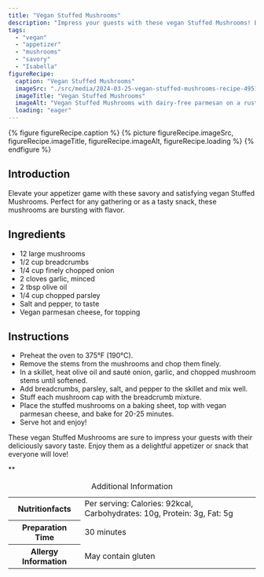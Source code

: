 ```yaml
---
title: "Vegan Stuffed Mushrooms"
description: "Impress your guests with these vegan Stuffed Mushrooms! Bursting with savory flavors, these appetizers are perfect for any occasion. Easy to make and delicious to eat."
tags:
  - "vegan"
  - "appetizer"
  - "mushrooms"
  - "savory"
  - "Isabella"
figureRecipe: 
  caption: "Vegan Stuffed Mushrooms"
  imageSrc: "./src/media/2024-03-25-vegan-stuffed-mushrooms-recipe-4951.png"
  imageTitle: "Vegan Stuffed Mushrooms"
  imageAlt: "Vegan Stuffed Mushrooms with dairy-free parmesan on a rustic wooden table, exuding warmth and elegance."
  loading: "eager"
---
```


{% figure figureRecipe.caption %}
{% picture figureRecipe.imageSrc, figureRecipe.imageTitle, figureRecipe.imageAlt, figureRecipe.loading %}
{% endfigure %}

## Introduction

Elevate your appetizer game with these savory and satisfying vegan Stuffed Mushrooms. Perfect for any gathering or as a tasty snack, these mushrooms are bursting with flavor.

## Ingredients

* 12 large mushrooms
* 1/2 cup breadcrumbs
* 1/4 cup finely chopped onion
* 2 cloves garlic, minced
* 2 tbsp olive oil
* 1/4 cup chopped parsley
* Salt and pepper, to taste
* Vegan parmesan cheese, for topping

## Instructions

* Preheat the oven to 375°F (190°C).
* Remove the stems from the mushrooms and chop them finely.
* In a skillet, heat olive oil and sauté onion, garlic, and chopped mushroom stems until softened.
* Add breadcrumbs, parsley, salt, and pepper to the skillet and mix well.
* Stuff each mushroom cap with the breadcrumb mixture.
* Place the stuffed mushrooms on a baking sheet, top with vegan parmesan cheese, and bake for 20-25 minutes.
* Serve hot and enjoy!

These vegan Stuffed Mushrooms are sure to impress your guests with their deliciously savory taste. Enjoy them as a delightful appetizer or snack that everyone will love!

**

<table><caption class='sr-only'>Additional Information</caption><tr><th>Nutritionfacts</th><td>Per serving: Calories: 92kcal, Carbohydrates: 10g, Protein: 3g, Fat: 5g&nbsp;</td></tr><tr><th>Preparation Time</th><td>30 minutes&nbsp;</td></tr><tr><th>Allergy Information</th><td>May contain gluten&nbsp;</td></tr></table>

